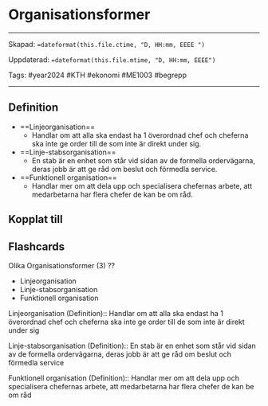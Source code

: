 # Organisationsformer

---
Skapad: `=dateformat(this.file.ctime, "D, HH:mm, EEEE ")`

Uppdaterad: `=dateformat(this.file.mtime, "D, HH:mm, EEEE")`

Tags: #year2024 #KTH #ekonomi #ME1003 #begrepp

---

## Definition

- ==Linjeorganisation==
	- Handlar om att alla ska endast ha 1 överordnad chef och cheferna ska inte ge order till de som inte är direkt under sig.
- ==Linje-stabsorganisation==
	- En stab är en enhet som står vid sidan av de formella ordervägarna, deras jobb är att ge råd om beslut och förmedla service.
- ==Funktionell organisation==
	- Handlar mer om att dela upp och specialisera chefernas arbete, att medarbetarna har flera chefer de kan be om råd.

## Kopplat till

## Flashcards

Olika Organisationsformer (3)
??
- Linjeorganisation
- Linje-stabsorganisation
- Funktionell organisation
<!--SR:!2024-02-12,4,270!2024-03-03,17,298-->

Linjeorganisation (Definition):: Handlar om att alla ska endast ha 1 överordnad chef och cheferna ska inte ge order till de som inte är direkt under sig
<!--SR:!2024-03-01,14,292!2024-02-13,4,278-->

Linje-stabsorganisation (Definition):: En stab är en enhet som står vid sidan av de formella ordervägarna, deras jobb är att ge råd om beslut och förmedla service
<!--SR:!2024-02-12,4,272!2024-02-29,13,298-->

Funktionell organisation (Definition):: Handlar mer om att dela upp och specialisera chefernas arbete, att medarbetarna har flera chefer de kan be om råd
<!--SR:!2024-02-12,4,272!2024-02-13,4,278-->

